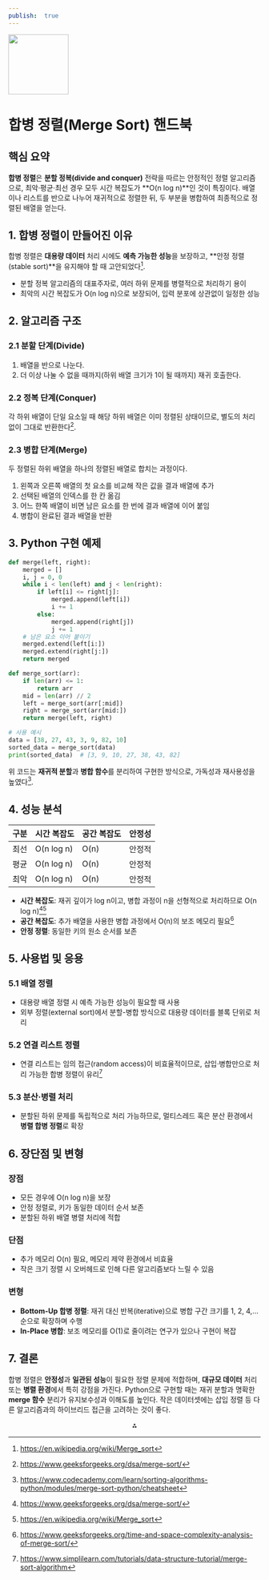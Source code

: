 ```yaml
---
publish:  true
---
```


<img src="https://r2cdn.perplexity.ai/pplx-full-logo-primary-dark%402x.png" class="logo" width="120"/>

# 합병 정렬(Merge Sort) 핸드북

## 핵심 요약

**합병 정렬**은 **분할 정복(divide and conquer)** 전략을 따르는 안정적인 정렬 알고리즘으로, 최악·평균·최선 경우 모두 시간 복잡도가 **O(n log n)**인 것이 특징이다. 배열이나 리스트를 반으로 나누어 재귀적으로 정렬한 뒤, 두 부분을 병합하여 최종적으로 정렬된 배열을 얻는다.

## 1. 합병 정렬이 만들어진 이유

합병 정렬은 **대용량 데이터** 처리 시에도 **예측 가능한 성능**을 보장하고, **안정 정렬(stable sort)**을 유지해야 할 때 고안되었다[^1].

- 분할 정복 알고리즘의 대표주자로, 여러 하위 문제를 병렬적으로 처리하기 용이
- 최악의 시간 복잡도가 O(n log n)으로 보장되어, 입력 분포에 상관없이 일정한 성능


## 2. 알고리즘 구조

### 2.1 분할 단계(Divide)

1. 배열을 반으로 나눈다.
2. 더 이상 나눌 수 없을 때까지(하위 배열 크기가 1이 될 때까지) 재귀 호출한다.

### 2.2 정복 단계(Conquer)

각 하위 배열이 단일 요소일 때 해당 하위 배열은 이미 정렬된 상태이므로, 별도의 처리 없이 그대로 반환한다[^2].

### 2.3 병합 단계(Merge)

두 정렬된 하위 배열을 하나의 정렬된 배열로 합치는 과정이다.

1. 왼쪽과 오른쪽 배열의 첫 요소를 비교해 작은 값을 결과 배열에 추가
2. 선택된 배열의 인덱스를 한 칸 옮김
3. 어느 한쪽 배열이 비면 남은 요소를 한 번에 결과 배열에 이어 붙임
4. 병합이 완료된 결과 배열을 반환

## 3. Python 구현 예제

```python
def merge(left, right):
    merged = []
    i, j = 0, 0
    while i < len(left) and j < len(right):
        if left[i] <= right[j]:
            merged.append(left[i])
            i += 1
        else:
            merged.append(right[j])
            j += 1
    # 남은 요소 이어 붙이기
    merged.extend(left[i:])
    merged.extend(right[j:])
    return merged

def merge_sort(arr):
    if len(arr) <= 1:
        return arr
    mid = len(arr) // 2
    left = merge_sort(arr[:mid])
    right = merge_sort(arr[mid:])
    return merge(left, right)

# 사용 예시
data = [38, 27, 43, 3, 9, 82, 10]
sorted_data = merge_sort(data)
print(sorted_data)  # [3, 9, 10, 27, 38, 43, 82]
```

위 코드는 **재귀적 분할**과 **병합 함수**를 분리하여 구현한 방식으로, 가독성과 재사용성을 높였다[^3].

## 4. 성능 분석

| 구분  | 시간 복잡도     | 공간 복잡도 | 안정성 |
| :-- | :--------- | :----- | :-- |
| 최선  | O(n log n) | O(n)   | 안정적 |
| 평균  | O(n log n) | O(n)   | 안정적 |
| 최악  | O(n log n) | O(n)   | 안정적 |

- **시간 복잡도**: 재귀 깊이가 log n이고, 병합 과정이 n을 선형적으로 처리하므로 O(n log n)[^2][^1]
- **공간 복잡도**: 추가 배열을 사용한 병합 과정에서 O(n)의 보조 메모리 필요[^4]
- **안정 정렬**: 동일한 키의 원소 순서를 보존


## 5. 사용법 및 응용

### 5.1 배열 정렬

- 대용량 배열 정렬 시 예측 가능한 성능이 필요할 때 사용
- 외부 정렬(external sort)에서 분할-병합 방식으로 대용량 데이터를 블록 단위로 처리


### 5.2 연결 리스트 정렬

- 연결 리스트는 임의 접근(random access)이 비효율적이므로, 삽입·병합만으로 처리 가능한 합병 정렬이 유리[^5]


### 5.3 분산·병렬 처리

- 분할된 하위 문제를 독립적으로 처리 가능하므로, 멀티스레드 혹은 분산 환경에서 **병렬 합병 정렬**로 확장


## 6. 장단점 및 변형

### 장점

- 모든 경우에 O(n log n)을 보장
- 안정 정렬로, 키가 동일한 데이터 순서 보존
- 분할된 하위 배열 병렬 처리에 적합


### 단점

- 추가 메모리 O(n) 필요, 메모리 제약 환경에서 비효율
- 작은 크기 정렬 시 오버헤드로 인해 다른 알고리즘보다 느릴 수 있음


### 변형

- **Bottom-Up 합병 정렬**: 재귀 대신 반복(iterative)으로 병합 구간 크기를 1, 2, 4,… 순으로 확장하며 수행
- **In-Place 병합**: 보조 메모리를 O(1)로 줄이려는 연구가 있으나 구현이 복잡


## 7. 결론

합병 정렬은 **안정성**과 **일관된 성능**이 필요한 정렬 문제에 적합하며, **대규모 데이터** 처리 또는 **병렬 환경**에서 특히 강점을 가진다. Python으로 구현할 때는 재귀 분할과 명확한 **merge 함수** 분리가 유지보수성과 이해도를 높인다. 작은 데이터셋에는 삽입 정렬 등 다른 알고리즘과의 하이브리드 접근을 고려하는 것이 좋다.

<div style="text-align: center">⁂</div>

[^1]: https://en.wikipedia.org/wiki/Merge_sort

[^2]: https://www.geeksforgeeks.org/dsa/merge-sort/

[^3]: https://www.codecademy.com/learn/sorting-algorithms-python/modules/merge-sort-python/cheatsheet

[^4]: https://www.geeksforgeeks.org/time-and-space-complexity-analysis-of-merge-sort/

[^5]: https://www.simplilearn.com/tutorials/data-structure-tutorial/merge-sort-algorithm

[^6]: https://www.codecademy.com/article/time-complexity-of-merge-sort

[^7]: https://www.w3schools.com/dsa/dsa_algo_mergesort.php

[^8]: https://www.geeksforgeeks.org/python/python-program-for-merge-sort/

[^9]: https://library.fiveable.me/introduction-algorithms/unit-4/merge-sort-algorithm-analysis/study-guide/TiRfUka9L1TjHZSw

[^10]: https://www.youtube.com/watch?v=-3u1C1URNZY

[^11]: https://www.w3schools.com/python/python_dsa_mergesort.asp

[^12]: https://czasopisma.uwm.edu.pl/index.php/ts/article/download/2714/2073/4029

[^13]: https://www.datacamp.com/tutorial/python-merge-sort-tutorial

[^14]: https://www.bbc.co.uk/bitesize/guides/zjdkw6f/revision/5

[^15]: https://hostman.com/tutorials/merge-sort-algorithm-java-c-and-python-implementation/

[^16]: https://www.khanacademy.org/computing/computer-science/algorithms/merge-sort/a/analysis-of-merge-sort

[^17]: https://qiita.com/Yuya-Shimizu/items/ac2b489f4585bd8ad042

[^18]: https://www.ime.usp.br/~pf/algorithms/chapters/mergesort.html

[^19]: https://developer.nvidia.com/blog/merge-sort-explained-a-data-scientists-algorithm-guide/

[^20]: https://gist.github.com/RichmondAlake/36548222f2ba4ffb9b0cf9db1cb11850

